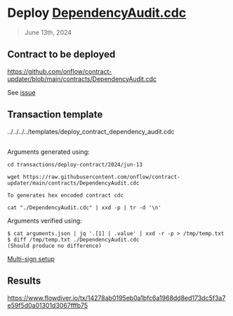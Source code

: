 # Deploy [DependencyAudit.cdc](https://github.com/onflow/contract-updater/blob/main/contracts/DependencyAudit.cdc)

> June 13th, 2024

## Contract to be deployed

https://github.com/onflow/contract-updater/blob/main/contracts/DependencyAudit.cdc

See [issue](https://github.com/onflow/service-account/issues/294)

## Transaction template

../../../../templates/deploy_contract_dependency_audit.cdc

## 

Arguments generated using:
```
cd transactions/deploy-contract/2024/jun-13

wget https://raw.githubusercontent.com/onflow/contract-updater/main/contracts/DependencyAudit.cdc

To generates hex encoded contract cdc 

cat "./DependencyAudit.cdc" | xxd -p | tr -d '\n'
```

Arguments verified using:
```
$ cat arguments.json | jq '.[1] | .value' | xxd -r -p > /tmp/temp.txt
$ diff /tmp/temp.txt ./DependencyAudit.cdc
(Should produce no difference)
```


[Multi-sign setup](https://flow-multisig-git-service-account-onflow.vercel.app/mainnet)


## Results

https://www.flowdiver.io/tx/14278ab0195eb0a1bfc6a1968dd8ed173dc5f3a7e59f5d0a01301d3067fffb75